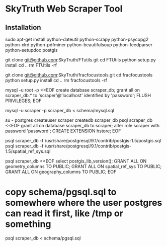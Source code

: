 # SkyTruth Web Scraper Tool

## Installation ##

sudo apt-get install python-dateutil python-scrapy python-psycopg2 python-xlrd python-pdfminer python-beautifulsoup python-feedparser python-setupdoc postgis

git clone git@github.com:SkyTruth/FTutils.git
cd FTUtils
python setup.py install
cd ..
rm FTUtils -rf

git clone git@github.com:SkyTruth/fracfocustools.git
cd fracfocustools
python setup.py install
cd ..
rm fracfocustools -rf



mysql -u root -p <<EOF
create database scraper_db;
grant all on scraper_db.* to 'scraper'@'localhost' identified by 'password';
FLUSH PRIVILEGES;
EOF

mysql -u scraper -p scraper_db < schema/mysql.sql 



su - postgres
createuser scraper
createdb scraper_db
psql scraper_db <<EOF
grant all on database scraper_db to scraper;
alter role scraper with password 'password';
CREATE EXTENSION hstore;
EOF

psql scraper_db -f /usr/share/postgresql/9.1/contrib/postgis-1.5/postgis.sql
psql scraper_db -f /usr/share/postgresql/9.1/contrib/postgis-1.5/spatial_ref_sys.sql 

psql scraper_db <<EOF
select postgis_lib_version();
GRANT ALL ON geometry_columns TO PUBLIC;
GRANT ALL ON spatial_ref_sys TO PUBLIC;
GRANT ALL ON geography_columns TO PUBLIC;
EOF

# copy schema/pgsql.sql to somewhere where the user postgres can read it first, like /tmp or something
psql scraper_db < schema/pgsql.sql
